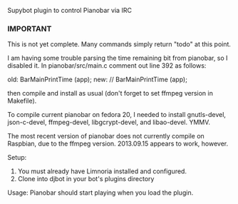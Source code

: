 Supybot plugin to control Pianobar via IRC

### IMPORTANT ###
This is not yet complete. Many commands simply return "todo" at this point.


I am having some trouble parsing the time remaining bit from pianobar, so I disabled it. In pianobar/src/main.c comment out line 392 as follows:

old:
				BarMainPrintTime (app);
new:
//				BarMainPrintTime (app);

then compile and install as usual (don't forget to set ffmpeg version in Makefile).

To compile current pianobar on fedora 20, I needed to install gnutls-devel, json-c-devel, ffmpeg-devel, libgcrypt-devel, and libao-devel. YMMV.

The most recent version of pianobar does not currently compile on Raspbian, due to the ffmpeg version. 2013.09.15 appears to work, however.

Setup:
1. You must already have Limnoria installed and configured.
2. Clone into djbot in your bot's plugins directory

Usage:
Pianobar should start playing when you load the plugin.
